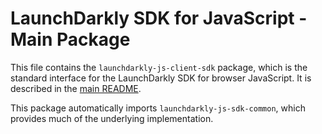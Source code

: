 # LaunchDarkly SDK for JavaScript - Main Package

This file contains the `launchdarkly-js-client-sdk` package, which is the standard interface for the LaunchDarkly SDK for browser JavaScript. It is described in the [main README](../../README.md).

This package automatically imports `launchdarkly-js-sdk-common`, which provides much of the underlying implementation.
